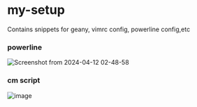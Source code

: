 # my-setup
Contains snippets for geany, vimrc config, powerline config,etc

### powerline 
![Screenshot from 2024-04-12 02-48-58](https://github.com/mrprajesh/my-setup/assets/259998/36f6bfb2-d2b2-4596-a3ae-ce84860ad917)

### cm script
![image](https://github.com/mrprajesh/my-setup/assets/259998/ac78fd24-5461-4c55-9703-8d0f56eb8838)
